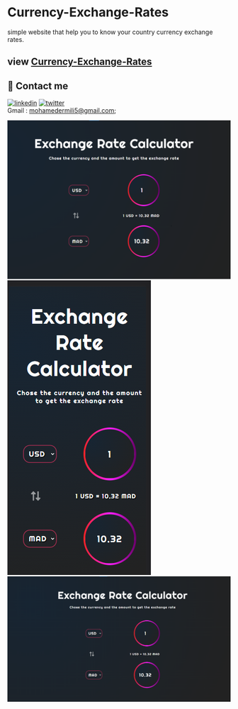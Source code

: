 # Currency-Exchange-Rates
simple website that help you to know your country currency exchange rates.

## view [  Currency-Exchange-Rates]( https://er-med.github.io/Currency-Exchange-Rates/)
## 🔗 Contact me
[![linkedin](https://img.shields.io/badge/linkedin-0A66C2?style=for-the-badge&logo=linkedin&logoColor=white)](https://www.linkedin.com/in/mohamed-ermili-802458240/)
[![twitter](https://img.shields.io/badge/twitter-1DA1F2?style=for-the-badge&logo=twitter&logoColor=white)](https://twitter.com/ErmiliMohamed1)
<br>Gmail : mohamedermili5@gmail.com;


<img src='images/screenshot1.png'>
<img src='images/screenshot2.png'>
<img src='images/screenshot3.png'>
